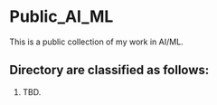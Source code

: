 # Public_AI_ML

This is a public collection of my work in AI/ML.

## Directory are classified as follows:
1. TBD.